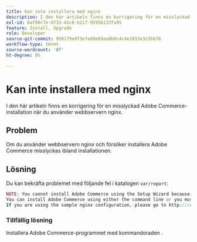 ```yaml
---
title: Kan inte installera med nginx
description: I den här artikeln finns en korrigering för en misslyckad Adobe Commerce-installation när du använder webbservern nginx.
exl-id: 0af90c7e-0733-41c8-b217-9595b133fa95
feature: Install, Upgrade
role: Developer
source-git-commit: 958179e0f3efe08e65ea8b0c4c4e1015e3c5bb76
workflow-type: tm+mt
source-wordcount: '87'
ht-degree: 0%

---
```


# Kan inte installera med nginx

I den här artikeln finns en korrigering för en misslyckad Adobe Commerce-installation när du använder webbservern nginx.

## Problem

Om du använder webbservern nginx och försöker installera Adobe Commerce misslyckas ibland installationen.

## Lösning

Du kan bekräfta problemet med följande fel i katalogen `var/report`:

```php
NOTE: You cannot install Adobe Commerce using the Setup Wizard because the Adobe Commerce setup directory cannot be accessed.
You can install Adobe Commerce using either the command line or you must restore access to the following directory: /var/www/html/setup
If you are using the sample nginx configuration, please go to http://ce.mtf03.bcn.magento.com/setup/";i:1;s:641:"#0 /var/www/html/lib/internal/Magento/Framework/App/Http.php(213): Magento\Framework\App\Http->redirectToSetup(Object(Magento\Framework\App\Bootstrap), Object(Exception))
```

### Tillfällig lösning

Installera Adobe Commerce-programmet med kommandoraden [](https://devdocs.magento.com/guides/v2.3/install-gde/install/cli/install-cli.html).
